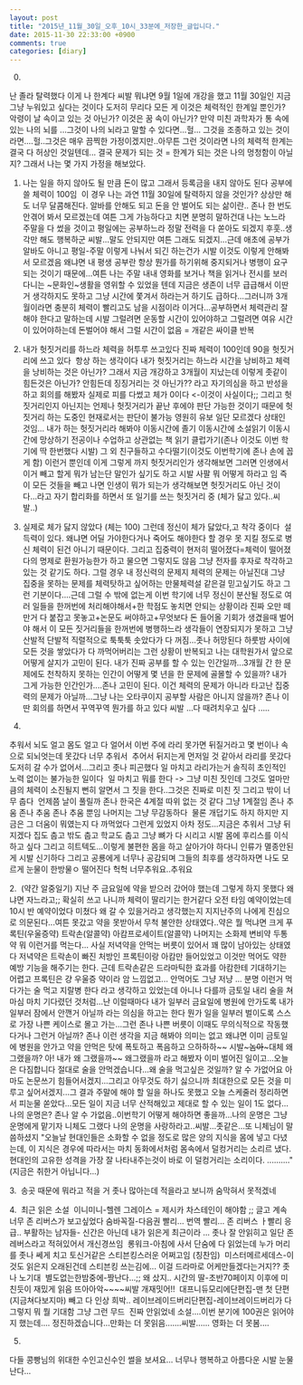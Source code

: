 ```yaml
---
layout: post
title: "2015년_11월_30일_오후_10시_33분에_저장한_글입니다."
date: 2015-11-30 22:33:00 +0900
comments: true 
categories: [diary] 
---
```


0.
난 졸라 탈력했다 이게 나 한계다 씨발 뭐냐면 9월 1일에 개강을 했고 11월 30일인 지금 그냥 누워있고 싶다는 것이다 도저히 무리다 모든 게 이것은 체력적인 한계일 뿐인가? 악령이 날 속이고 있는 것 아닌가? 이것은 꿈 속이 아닌가? 만약 미친 과학자가 통 속에 있는 나의 뇌를 ...그것이 나의 뇌라고 말할 수 있다면...헐... 그것을 조종하고 있는 것이라면....헐..그것은 매우 끔찍한 가정이겠지만..아무튼 그런 것이라면 나의 체력적 한계는 결국 다 허상인 것일텐데... 결국 문제가 되는 것 = 한계가 되는 것은 나의 멍청함이 아닐지? 그래서 나는 몇 가지 가정을 해보았다.
1. 나는 일을 하지 않아도 될 만큼 돈이 많고 그래서 등록금을 내지 않아도 된다 공부에 쓸 체력이 100임 
이 경우 나는 과연 11월 30일에 탈력하지 않을 것인가? 상상만 해도 너무 달콤해진다. 알바를 안해도 되고 돈을 안 벌어도 되는 삶이란.. 존나 한 번도 안겪어 봐서 모르겠는데 여튼 그게 가능하다고 치면 분명히 말하건대 나는 노느라 주말을 다 썼을 것이고 평일에는 공부하느라 정말 전력을 다 쏟아도 되겠지 후훗..생각만 해도 행복하군 씨발...말도 안되지만 여튼 그래도 되겠지...근데 애초에 공부가 알바도 아니고 평일-주말 이렇게 나눠서 되긴 하는건가 시발 이것도 이렇게 안해봐서 모르겠음 왜냐면 내 평생 공부란 항상 뭔가를 하기위해 중지되거나 병행이 요구되는 것이기 때문에...여튼 나는 주말 내내 영화를 보거나 책을 읽거나 전시를 보러 다니는 ~문화인~생활을 영위할 수 있었을 텐데 지금은 생존이 너무 급급해서 이딴거 생각하지도 못하고 그냥 시간에 쫓겨서 하라는거 하기도 급하다...그러니까 3개월이라면 충분히 체력이 빨리고도 남을 시점이라 이거다...공부하면서 체력관리 잘해야 한다고 말하는데 시발 그럴려면 운동할 시간이 있어야하고 그럴려면 여유 시간이 있어야하는데 돈벌어야 해서 그럴 시간이 없음 = 개같은 싸이클 반복 
2. 내가 헛짓거리를 하느라 체력을 허투루 쓰고있다 진짜 체력이 100인데 90을 헛짓거리에 쓰고 있다 
항상 하는 생각이다 내가 헛짓거리는 하느라 시간을 낭비하고 체력을 낭비하는 것은 아닌가? 그래서 지금 개강하고 3개월이 지났는데 이렇게 좃같이 힘든것은 아닌가? 안힘든데 징징거리는 것 아닌가?? 라고 자기의심을 하고 반성을 하고 회의를 해봤자 실제로 피를 다썼고 체가 0이다 <-이것이 사실이다;; 그리고 헛짓거리인지 아닌지는 언제나 헛짓거리가 끝난 후에야 판단 가능한 것이기 때문에 헛짓거리 하는 도중인 현재로서는 판단이 불가능 영원히 유보 일단 모르겠다 상태인 것임... 내가 하는 헛짓거리라 해봐야 이동시간에 졸기 이동시간에 소설읽기 이동시간에 망상하기 전공이나 수업하고 상관없는 책 읽기 클럽가기(존나 이것도 이번 학기에 딱 한번했다 시발) 그 외 친구들하고 수다떨기(이것도 이번학기에 존나 손에 꼽게 함) 이런거 뿐인데 이게 그렇게 까지 헛짓거리인가 생각해보면 그러면 인생에서 이거 빼고 할게 뭐가 남는단 말인가 싶기도 하고 시발 사팔 뭐 어떻게 하라고 임 즉 이 모든 것들을 빼고 나면 인생이 뭐가 되는가 생각해보면 헛짓거리도 아닌 것이다...라고 자기 합리화를 하면서 또 일기를 쓰는 헛짓거리 중 (체가 닳고 있다..씨발..)
3. 실제로 체가 닳지 않았다 (체는 100) 그런데 정신이 체가 닳았다,고 착각 중이다 
설득력이 있다. 왜냐면 어딜 가야한다거나 죽어도 해야한다 할 경우 못 지킬 정도로 병신 체력이 된건 아니기 때문이다. 그리고 집중력이 현저히 떨어졌다=체력이 떨어졌다의 명제로 환원가능한가 하고 물으면 그렇지도 않음 그냥 전자를 후자로 착각하고 있는 것 같기도 하다. 그럴 경우 내 정신력의 문제지 체력의 문제는 아닐진대 그냥 집중을 못하는 문제를 체력탓하고 싶어하는 만물체력설 같은걸 믿고싶기도 하고 그런 기분이다....근데 그럴 수 밖에 없는게 이번 학기에 너무 정신이 분산될 정도로 여러 일들을 한꺼번에 처리해야해서+한 학점도 놓치면 안되는 상황이라 진짜 오만 떼만거 다 붙잡고 못놓고+논문도 써야하고+무엇보다 돈 들어올 기회가 생겼을때 벌어야 해서 이 모든 짓거리들을 한꺼번에 병행하느라 생각들이 연장되지가 못하고 그냥 산발적 단발적 직렬적으로 툭툭툭 솟았다가 다 꺼짐...좃나 허망된다 하룻밤 사이에 모든 것을 쌓았다가 다 까먹어버리는 그런 상황이 반복되고 나는 대학원가서 앞으로 어떻게 살지가 고민이 된다. 내가 진짜 공부를 할 수 있는 인간일까...3개월 간 한 문제에도 천착하지 못하는 인간이 어떻게 몇 년을 한 문제에 골몰할 수 있을까? 내가 그게 가능한 인간인가....존나 고민이 된다. 이건 체력의 문제가 아니라 타고난 집중력의 문제가 아닐까...그냥 나는 오타쿠이지 공부할 사람은 아니지 않을까? 존나 이딴 회의를 하면서 꾸역꾸역 뭔가를 하고 있다 씨발 ...다 때려치우고 싶다 .....

1.
추워서 뇌도 얼고 몸도 얼고 다 얼어서 이번 주에 라리 못가면 뒤질거라고 몇 번이나 속으로 되뇌엇는데 못갔다 너무 추워서 
추어서 뒤지는게 먼저일 것 같아서 라리를 못갔다 도저히 갈 수가 없어서...그리고 좃나 피곤했다 일 마치고 라리가는거 솔직히 초인적인 노력 없이는 불가능한 일이다 
일 마치고 뭐를 한다 -> 그냥 미친 짓인데 그것도 얼마만큼의 체력이 소진될지 뻔히 알면서 그 짓을 한다..그것은 진짜로 미친 짓 그리고 밖이 너무 춥다 
언제쯤 날이 풀릴까 존나 한국은 4계절 따위 없는 것 같다 그냥 1계절임 존나 추움 존나 추움 존나 추움 뿐임 나머지는 그냥 무감동하다 
물론 개덥기도 하지 하지만 지금은 그 더움이 뭐였는지 다 까먹었다 그런게 있었지 아차 정도...지금은 추워서 그냥 뒤지겠다 집도 춥고 밖도 춥고 학교도 춥고 그냥 뼈가 다 시리고 시발 몸에 후리스를 이식하고 싶다 그리고 히트텍도...이렇게 불편한 몸을 하고 살아가야 하다니 인류가 멸종안된게 시발 신기하다 그리고 공룡에게 너무나 공감되며 그들의 최후를 생각하자면 나도 모르게 눈물이 한방물ㅇ 떨어진다 헉헉 너무추워요..추워요

2. 
(약간 알중일기) 지난 주 금요일에 약을 받으러 갔어야 했는데 그렇게 하지 못했다 왜냐면 자느라고;; 확실히 쓰고 나니까 체력이 딸리기는 한거같다 오전 타임 예약이었는데 10시 반 예약이었다 미쳤다 왜 갈 수 있을거라고 생각했는지 지지난주의 나에게 진심으로 의문된다...여튼 못갔고 약을 못받아서 무척 불안한 상태였다..약은 뭘 먹냐면 크게 푸록틴(우울증약) 트락손(알콜약) 아캄프로세이트(알콜약) 나머지는 소화제 변비약 두통약 뭐 이런거를 먹는다... 사실 저녁약을 안먹는 버릇이 있어서 꽤 많이 남아있는 상태였다 저녁약은 트락손이 빠진 처방인 프록틴이랑 아캄만 들어있었고 이것만 먹어도 약한 예방 기능을 해주기는 한다. 근데 트락손같은 드라마틱한 효과를 아캄한테 기대하기는 어렵고 프록틴은 걍 우울증 약이라 암 느낌없고... 안먹어도 그냥 저냥 ... 분명 이런거 먹다가는 술 먹고 지랄병 한다 라고 생각하고 있었는데 아니나 다를까 금토일 내리 술을 쳐마심 마치 기다렸던 것처럼...난 이럴때마다 내가 일부러 금요일에 병원에 안가도록 내가 일부러 잠에서 안깬거 아닐까 라는 의심을 하고는 한다 뭔가 일을 일부러 벌이도록 스스로 가장 나쁜 케이스로 몰고 가는...그런 존나 나쁜 버릇이 이때도 무의식적으로 작동했다거나 그런거 아닐까? 존나 이런 생각을 지금 해봐야 의미는 없고 왜냐면 이미 금토일에 병원을 안가고 약을 안먹은 탓에 폭토하고 폭음하고 으하하하~~ 시발~~~놈아~~~대체 왜 그랬을까? 아! 내가 왜 그랬을까~~ 왜그랬을까 라고 해봤자 이미 벌어진 일이고...오늘은 다짐합니다 절대로 술을 안먹겠습니다...왜 술을 먹고싶은 것일까? 알 수 가없어요 아마도 논문쓰기 힘들어서겠지...그리고 아무것도 하기 싫으니까 최대한으로 모든 것을 미루고 싶어서겠지...그 결과 주말에 해야 할 일을 하나도 못했고 오늘 스케줄러 정리하면서 피눈물 쏟았다...모든 일이 지금 너무 산적해있고 제대로 할 수 있는 일이 1도 없다...나의 운명은? 존나 알 수 가없음..이번학기 어떻게 해야하면 좋을까...나의 운명은 그냥 운명에게 맡기자 니체도 그랬다 나의 운명을 사랑하라고..씨발...좃같은...또 니체님이 말씀하셨지 "오늘날 현대인들은 소화할 수 없을 정도로 많은 양의 지식을 몸에 넣고 다녔는데, 이 지식은 경우에 따라서는 마치 동화에서처럼 몸속에서 덜컹거리는 소리르 냈다. 현대인의 고유한 성격을 가장 잘 나타내주는것이 바로 이 덜컹거리는 소리이다. .........." (지금은 취한거 아닙니다...)

3. 
송곳 때문에 뭐라고 적을 거 좃나 많아는데 적을라고 보니까 숨막혀서 못적겠네 

4. 
최근 읽은 소설 
이니미니-헬렌 그레이스 = 제시카 차스테인이 해야함 ;; 글고 계속 너무 존 리버스가 보고싶었다
숨바꼭질-다음권 빨리... 번역 빨리... 존 리버스 ㅏ빨리 응급..
부활하는 남자들- 신간은 아닌데 내가 읽은게 최근이라 ... 좃나 잘 안읽히고 일단 존 레버스라고 적혀있어서 개신경쓰임 
롱워크-아침에 사서 단숨에 다 읽었는데 누가 머리를 좃나 쎄게 치고 토신거같은 스티븐킹스러운 어쩌고임 (칭찬임) 
미스터메르세데스-이것도 읽은지 오래된건데 스티븐킹 쓰는김에... 이걸 드라마로 어케만들겠다는거지?? 좃나 노기대 
별도없는한밤중에-짱난다...;; 왜 샀지..
시간의 딸-초반70페이지 이후에 미친듯이 재밌게 읽음 뜨아아악~~~~씨발 개재밋어!! 
대프니듀모리에단편집-맨 첫 단편 (지금쳐다보지마) 빼고 다 인상 희박..
레이브레이드버리단편집-레이브레이드버리가 다 그렇지 뭐 뭘 기대함 그냥 그런 무드 
진짜 안읽었네 소설....이번 분기에 100권은 읽어야지 했는데.... 정진하겠습니다...만화는 더 못읽음.......씨발......
영화는 더 못봄....

5.
다들 콩빵님의 위대한 수인고신수인 썰을 보셔요...
너무나 행복하고 아름다운 시발 눈물난다...

